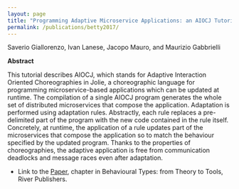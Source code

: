 ```yaml
---
layout: page
title: "Programming Adaptive Microservice Applications: an AIOCJ Tutorial"
permalink: /publications/betty2017/
---
```


Saverio Giallorenzo, Ivan Lanese, Jacopo Mauro, and Maurizio Gabbrielli

**Abstract**

This tutorial describes AIOCJ, which stands for Adaptive Interaction Oriented Choreographies in Jolie, a choreographic language for programming microservice-based applications which can be updated at runtime. The compilation of a single AIOCJ program generates the whole set of distributed
microservices that compose the application. Adaptation is performed using adaptation rules. Abstractly, each rule replaces a pre-delimited part of the program with the new code contained in the rule itself. Concretely, at runtime,
the application of a rule updates part of the microservices that compose the application so to match the behaviour specified by the updated program. Thanks to the properties of choreographies, the adaptive application is free
from communication deadlocks and message races even after adaptation.

- Link to the [Paper](betty2017.pdf), chapter in Behavioural Types: from Theory to Tools, River Publishers.